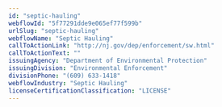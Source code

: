 ```yaml
---
id: "septic-hauling"
webflowId: "5f77291dde9e065ef77f599b"
urlSlug: "septic-hauling"
webflowName: "Septic Hauling"
callToActionLink: "http://nj.gov/dep/enforcement/sw.html"
callToActionText: ""
issuingAgency: "Department of Environmental Protection"
issuingDivision: "Environmental Enforcement"
divisionPhone: "(609) 633-1418"
webflowIndustry: "Septic Hauling"
licenseCertificationClassification: "LICENSE"
---
```

